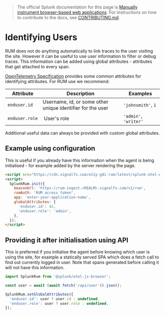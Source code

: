 > The official Splunk documentation for this page is [Manually instrument browser-based web applications](https://quickdraw.splunk.com/redirect/?product=Observability&location=github.rum.manual.instrumentation&version=current). For instructions on how to contribute to the docs, see [CONTRIBUTING.md](../CONTRIBUTING#documentation.md).

# Identifying Users

RUM does not do anything automatically to link traces to the user visiting the site. However it can be useful to use user information to filter or debug traces. This information can be added using global attributes - attributes that get attached to every span.

[OpenTelemetry Specification](https://github.com/open-telemetry/opentelemetry-specification/blob/main/specification/trace/semantic_conventions/span-general.md#general-identity-attributes) provides some common attributes for identifying attributes. For RUM use we recommend: 

| Attribute | Description | Examples |
|---|---|---|
| `enduser.id` | Username, id, or some other unique identifier for the user | `'johnsmith'`, `1` |
| `enduser.role` | User's role | `'admin'`, `'writer'` |

Additional useful data can always be provided with custom global attributes.

## Example using configuration

This is useful if you already have this information when the agent is being initialised - for example added by the server rendering the page.

```html
<script src="https://cdn.signalfx.com/o11y-gdi-rum/latest/splunk-otel-web.js" crossorigin="anonymous"></script>
<script>
  SplunkRum.init({
    beaconUrl: 'https://rum-ingest.<REALM>.signalfx.com/v1/rum',
    rumAuth: 'RUM access token',
    app: 'enter-your-application-name',
    globalAttributes: {
      'enduser.id': 42,
      'enduser.role': 'admin',
    },
  });
</script>
```

## Providing it after initialisation using API

This is preferred if you initialise the agent before knowing which user is using the site, for example a statically served SPA which does a fetch call to find out currently logged in user. Note that spans generated before calling it will not have this information.

```js
import SplunkRum from '@splunk/otel-js-browser';

const user = await (await fetch('/api/user')).json();

SplunkRum.setGlobalAttributes({
  'enduser.id': user ? user.id : undefined,
  'enduser.role': user ? user.role : undefined,
});
```

